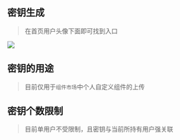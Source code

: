 ## 密钥生成
> 在首页用户头像下面即可找到入口

![](/node/docs-static/HowToSecretKey-1.png)

## 密钥的用途
> 目前仅用于`组件市场`中个人自定义组件的上传

## 密钥个数限制
> 目前单用户不受限制，且密钥与当前所持有用户强关联

